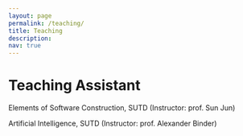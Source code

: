 ```yaml
---
layout: page
permalink: /teaching/
title: Teaching
description: 
nav: true
---
```


# Teaching Assistant 
Elements of Software Construction, SUTD (Instructor: prof. Sun Jun) 
 
Artificial Intelligence, SUTD (Instructor: prof. Alexander Binder) 